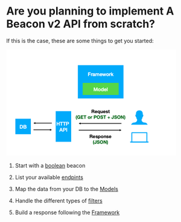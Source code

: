 # Are you planning to implement A Beacon v2 API from scratch?

If this is the case, these are some things to get you started:

![Option A](img/tips-for-implementers-img1.png)

1. Start with a [boolean](beacon-flavours) beacon

2. List your available [endpints](implementations-and-networks.md)

3. Map the data from your DB to the [Models](models.md)

4. Handle the different types of [filters](filters.md)

5. Build a response following the [Framework](framework.md)
